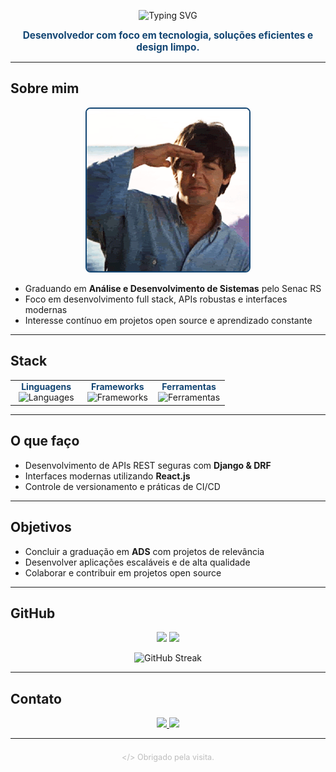 <!--
README Clean & Profissional — Base color: #134673
Você pode adicionar um GIF na seção "Sobre mim" onde indicado.
-->

<p align="center">
  <img src="https://readme-typing-svg.demolab.com?font=Fira+Code&size=28&duration=2000&pause=900&color=134673&center=true&vCenter=true&width=500&lines=Eduardo+Paim;Full+Stack+Developer;Senac+RS+%7C+19+y%2Fo" alt="Typing SVG" />
</p>

<p align="center">
  <b style="font-size:1.1em;color:#134673;">
    Desenvolvedor com foco em tecnologia, soluções eficientes e design limpo.
  </b>
</p>

---

## Sobre mim

<p align="center">
  <!-- Adicione seu GIF profissional aqui -->
  <img src="assets/1dLG.gif" alt="GIF animado" width="260" style="border-radius:8px; border:2px solid #134673;">
</p>

<ul>
  <li>Graduando em <b>Análise e Desenvolvimento de Sistemas</b> pelo Senac RS</li>
  <li>Foco em desenvolvimento full stack, APIs robustas e interfaces modernas</li>
  <li>Interesse contínuo em projetos open source e aprendizado constante</li>
</ul>

---

## Stack

<table align="center" style="border:none;">
  <tr>
    <td align="center" width="33%">
      <b style="color:#134673;">Linguagens</b><br>
      <img src="https://skillicons.dev/icons?i=python,js,ts,php,java,cpp,html,css,postgres&theme=light" alt="Languages" />
    </td>
    <td align="center" width="33%">
      <b style="color:#134673;">Frameworks</b><br>
      <img src="https://skillicons.dev/icons?i=django,react,nodejs&theme=light" alt="Frameworks" />
    </td>
    <td align="center" width="33%">
      <b style="color:#134673;">Ferramentas</b><br>
      <img src="https://skillicons.dev/icons?i=git,github,gitlab,vscode,postman&theme=light" alt="Ferramentas" />
    </td>
  </tr>
</table>

---

## O que faço

- Desenvolvimento de APIs REST seguras com <b>Django & DRF</b>
- Interfaces modernas utilizando <b>React.js</b>
- Controle de versionamento e práticas de CI/CD

---

## Objetivos

- Concluir a graduação em <b>ADS</b> com projetos de relevância
- Desenvolver aplicações escaláveis e de alta qualidade
- Colaborar e contribuir em projetos open source

---

## GitHub

<p align="center">
  <img src="https://github-readme-stats.vercel.app/api?username=Edu-2de&show_icons=true&theme=react&hide_border=true&hide_title=true&include_all_commits=true&count_private=true" height="135"/>
  <img src="https://github-readme-stats.vercel.app/api/top-langs/?username=Edu-2de&layout=compact&theme=react&hide_border=true&hide_title=true" height="135"/>
</p>
<p align="center">
  <img src="https://github-readme-streak-stats.herokuapp.com/?user=Edu-2de&theme=react&hide_border=true&background=FFFFFF00&fire=134673&currStreakLabel=134673" alt="GitHub Streak" height="120"/>
</p>

---

## Contato

<p align="center">
  <a href="mailto:edupaim1712@gmail.com" target="_blank">
    <img src="https://img.shields.io/badge/Email-134673?style=for-the-badge&logo=gmail&logoColor=white" />
  </a>
  <a href="https://www.instagram.com/edu.2de/" target="_blank">
    <img src="https://img.shields.io/badge/Instagram-134673?style=for-the-badge&logo=instagram&logoColor=white" />
  </a>
</p>

---

<p align="center" style="color:#bdbdbd;font-size:0.95rem;">
  <sub>&lt;/&gt; Obrigado pela visita.</sub>
</p>
